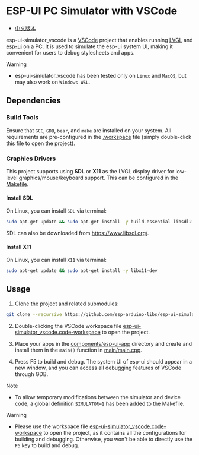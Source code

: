 # ESP-UI PC Simulator with VSCode

* [中文版本](./README_CN.md)

esp-ui-simulator_vscode is a [VSCode](https://code.visualstudio.com) project that enables running [LVGL](https://github.com/lvgl/lvgl) and [esp-ui](https://github.com/espressif/esp-ui) on a PC. It is used to simulate the esp-ui system UI, making it convenient for users to debug stylesheets and apps.

> [!WARNING]
> * esp-ui-simulator_vscode has been tested only on `Linux` and `MacOS`, but may also work on `Windows WSL`.

## Dependencies

### Build Tools

Ensure that `GCC`, `GDB`, `bear`, and `make` are installed on your system. All requirements are pre-configured in the [.workspace](./esp-ui-simulator_vscode.code-workspace) file (simply double-click this file to open the project).

### Graphics Drivers

This project supports using **SDL** or **X11** as the LVGL display driver for low-level graphics/mouse/keyboard support. This can be configured in the [Makefile](./Makefile).

#### Install SDL

On Linux, you can install `SDL` via terminal:

```bash
sudo apt-get update && sudo apt-get install -y build-essential libsdl2-dev
```

SDL can also be downloaded from https://www.libsdl.org/.

#### Install X11

On Linux, you can install `X11` via terminal:

```bash
sudo apt-get update && sudo apt-get install -y libx11-dev
```

## Usage

1. Clone the project and related submodules:

```bash
git clone --recursive https://github.com/esp-arduino-libs/esp-ui-simulator_vscode
```

2. Double-clicking the VSCode workspace file [esp-ui-simulator_vscode.code-workspace](./esp-ui-simulator_vscode.code-workspace) to open the project.

3. Place your apps in the [components/esp-ui-app](./components/esp-ui-app) directory and create and install them in the `main()` function in [main/main.cpp](./main/main.cpp).

4. Press F5 to build and debug. The system UI of esp-ui should appear in a new window, and you can access all debugging features of VSCode through GDB.

> [!NOTE]
> * To allow temporary modifications between the simulator and device code, a global definition `SIMULATOR=1` has been added to the Makefile.

> [!WARNING]
> * Please use the workspace file [esp-ui-simulator_vscode.code-workspace](./esp-ui-simulator_vscode.code-workspace) to open the project, as it contains all the configurations for building and debugging. Otherwise, you won't be able to directly use the `F5` key to build and debug.
